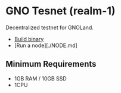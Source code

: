 # GNO Tesnet (realm-1)

Decentralized testnet for GNOLand.

- [Build binary](./BUILD.md)
- [Run a node][./NODE.md]


## Minimum Requirements

- 1GB RAM / 10GB SSD
- 1CPU
